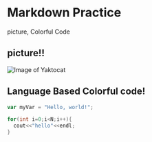 # Markdown Practice
picture, Colorful Code
## picture!!
![Image of Yaktocat](https://octodex.github.com/images/yaktocat.png)

## Language Based Colorful code!
``` javascript
var myVar = "Hello, world!";
```

``` c++
for(int i=0;i<N;i++){
  cout<<"hello"<<endl;
}
```
